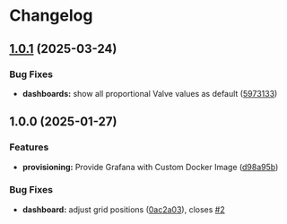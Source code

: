 # Changelog

## [1.0.1](https://github.com/FelizCoder/crewstand.grafana/compare/v1.0.0...v1.0.1) (2025-03-24)


### Bug Fixes

* **dashboards:** show all proportional Valve values as default ([5973133](https://github.com/FelizCoder/crewstand.grafana/commit/5973133930ca77108b495aa722eea29396897953))

## 1.0.0 (2025-01-27)


### Features

* **provisioning:** Provide Grafana with Custom Docker Image ([d98a95b](https://github.com/FelizCoder/crewstand.grafana/commit/d98a95bbf4c32bcf4509811fed01d60903d684c2))


### Bug Fixes

* **dashboard:** adjust grid positions ([0ac2a03](https://github.com/FelizCoder/crewstand.grafana/commit/0ac2a038f9283c047155f3eea9ba123fd68f6383)), closes [#2](https://github.com/FelizCoder/crewstand.grafana/issues/2)
